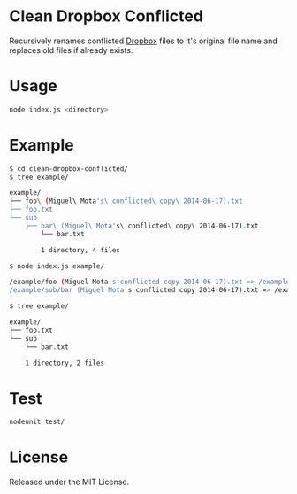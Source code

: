 # Clean Dropbox Conflicted

Recursively renames conflicted [Dropbox](https://www.dropbox.com/) files to it's original file name and replaces old files if already exists.

# Usage

```bash
node index.js <directory>
```

# Example

```bash
$ cd clean-dropbox-conflicted/
$ tree example/

example/
├── foo\ (Miguel\ Mota's\ conflicted\ copy\ 2014-06-17).txt
├── foo.txt
└── sub
    ├── bar\ (Miguel\ Mota's\ conflicted\ copy\ 2014-06-17).txt
        └── bar.txt

        1 directory, 4 files
```

```bash
$ node index.js example/

/example/foo (Miguel Mota's conflicted copy 2014-06-17).txt => /example/foo.txt
/example/sub/bar (Miguel Mota's conflicted copy 2014-06-17).txt => /example/sub/bar.txt
```

```bash
$ tree example/

example/
├── foo.txt
└── sub
    └── bar.txt

    1 directory, 2 files
```

# Test

```bash
nodeunit test/
```

# License

Released under the MIT License.
